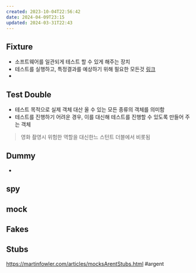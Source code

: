 ```yaml
---
created: 2023-10-04T22:56:42
date: 2024-04-09T23:15
updated: 2024-03-31T22:43
---
```

## Fixture
- 소프트웨어를 일관되게 테스트 할 수 있게 해주는 장치
- 테스트를 실행하고, 특정결과를 예상하기 위해 필요한 모든것 [링크](http://xunitpatterns.com/test%20fixture%20-%20xUnit.html)
- 

## Test Double
- 테스트 목적으로 실제 객체 대산 올 수 있는 모든 종류의 객체를 의미함
- 테스트를 진행하기 어려운 경우, 이를 대신해 테스트를 진행할 수 있도록 만들어 주는 객체
> 영화 촬영시 위험한 역할을 대신한느 스턴트 더블에서 비롯됨

## Dummy
- 

## spy
## mock
## Fakes
## Stubs



https://martinfowler.com/articles/mocksArentStubs.html
#argent
